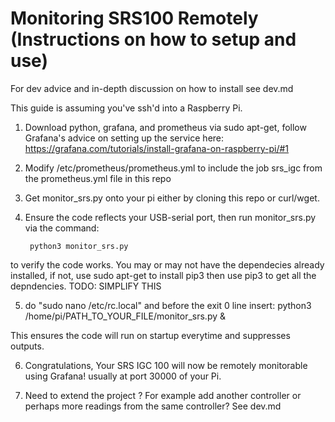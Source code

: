# Monitoring SRS100 Remotely (Instructions on how to setup and use)

For dev advice and in-depth discussion on how to install see dev.md

This guide is assuming you've ssh'd into a Raspberry Pi.

1. Download python, grafana, and prometheus via sudo apt-get, follow Grafana's advice on setting up the service here: https://grafana.com/tutorials/install-grafana-on-raspberry-pi/#1

2. Modify /etc/prometheus/prometheus.yml to include the job srs_igc from the prometheus.yml file in this repo

3. Get monitor_srs.py onto your pi either by cloning this repo or curl/wget.

4. Ensure the code reflects your USB-serial port, then run monitor_srs.py via the command:
    
        python3 monitor_srs.py

to verify the code works. You may or may not have the dependecies already installed, if not, use sudo apt-get to install pip3 then use pip3 to get all the depndencies.
 TODO: SIMPLIFY THIS

5. do "sudo nano /etc/rc.local" and before the exit 0 line insert:
        python3 /home/pi/PATH_TO_YOUR_FILE/monitor_srs.py &

This ensures the code will run on startup everytime and suppresses outputs. 

6. Congratulations, Your SRS IGC 100 will now be remotely monitorable using Grafana! usually at port 30000 of your Pi.

7. Need to extend the project ? For example add another controller or perhaps more readings from the same controller? See dev.md